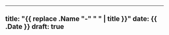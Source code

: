 <!-- Template de los markdown que están en content. Este define que propiedades aparecerá en todos los md por defecto -->

---
title: "{{ replace .Name "-" " " | title }}"
date: {{ .Date }}
draft: true
---


